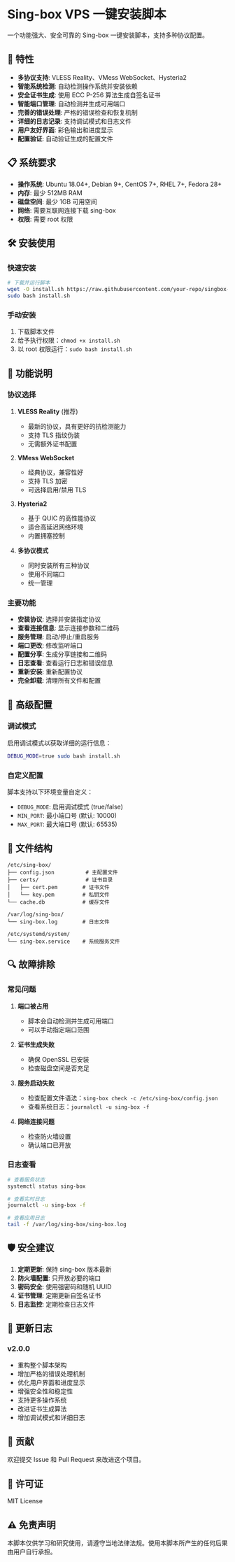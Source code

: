 # Sing-box VPS 一键安装脚本

一个功能强大、安全可靠的 Sing-box 一键安装脚本，支持多种协议配置。

## 🚀 特性

- **多协议支持**: VLESS Reality、VMess WebSocket、Hysteria2
- **智能系统检测**: 自动检测操作系统并安装依赖
- **安全证书生成**: 使用 ECC P-256 算法生成自签名证书
- **智能端口管理**: 自动检测并生成可用端口
- **完善的错误处理**: 严格的错误检查和恢复机制
- **详细的日志记录**: 支持调试模式和日志文件
- **用户友好界面**: 彩色输出和进度显示
- **配置验证**: 自动验证生成的配置文件

## 📋 系统要求

- **操作系统**: Ubuntu 18.04+, Debian 9+, CentOS 7+, RHEL 7+, Fedora 28+
- **内存**: 最少 512MB RAM
- **磁盘空间**: 最少 1GB 可用空间
- **网络**: 需要互联网连接下载 sing-box
- **权限**: 需要 root 权限

## 🛠️ 安装使用

### 快速安装

```bash
# 下载并运行脚本
wget -O install.sh https://raw.githubusercontent.com/your-repo/singbox-install-script/main/install.sh
sudo bash install.sh
```

### 手动安装

1. 下载脚本文件
2. 给予执行权限：`chmod +x install.sh`
3. 以 root 权限运行：`sudo bash install.sh`

## 📖 功能说明

### 协议选择

1. **VLESS Reality** (推荐)
   - 最新的协议，具有更好的抗检测能力
   - 支持 TLS 指纹伪装
   - 无需额外证书配置

2. **VMess WebSocket**
   - 经典协议，兼容性好
   - 支持 TLS 加密
   - 可选择启用/禁用 TLS

3. **Hysteria2**
   - 基于 QUIC 的高性能协议
   - 适合高延迟网络环境
   - 内置拥塞控制

4. **多协议模式**
   - 同时安装所有三种协议
   - 使用不同端口
   - 统一管理

### 主要功能

- **安装协议**: 选择并安装指定协议
- **查看连接信息**: 显示连接参数和二维码
- **服务管理**: 启动/停止/重启服务
- **端口更改**: 修改监听端口
- **配置分享**: 生成分享链接和二维码
- **日志查看**: 查看运行日志和错误信息
- **重新安装**: 重新配置协议
- **完全卸载**: 清理所有文件和配置

## 🔧 高级配置

### 调试模式

启用调试模式以获取详细的运行信息：

```bash
DEBUG_MODE=true sudo bash install.sh
```

### 自定义配置

脚本支持以下环境变量自定义：

- `DEBUG_MODE`: 启用调试模式 (true/false)
- `MIN_PORT`: 最小端口号 (默认: 10000)
- `MAX_PORT`: 最大端口号 (默认: 65535)

## 📁 文件结构

```
/etc/sing-box/
├── config.json          # 主配置文件
├── certs/               # 证书目录
│   ├── cert.pem        # 证书文件
│   └── key.pem         # 私钥文件
└── cache.db            # 缓存文件

/var/log/sing-box/
└── sing-box.log        # 日志文件

/etc/systemd/system/
└── sing-box.service    # 系统服务文件
```

## 🔍 故障排除

### 常见问题

1. **端口被占用**
   - 脚本会自动检测并生成可用端口
   - 可以手动指定端口范围

2. **证书生成失败**
   - 确保 OpenSSL 已安装
   - 检查磁盘空间是否充足

3. **服务启动失败**
   - 检查配置文件语法：`sing-box check -c /etc/sing-box/config.json`
   - 查看系统日志：`journalctl -u sing-box -f`

4. **网络连接问题**
   - 检查防火墙设置
   - 确认端口已开放

### 日志查看

```bash
# 查看服务状态
systemctl status sing-box

# 查看实时日志
journalctl -u sing-box -f

# 查看应用日志
tail -f /var/log/sing-box/sing-box.log
```

## 🛡️ 安全建议

1. **定期更新**: 保持 sing-box 版本最新
2. **防火墙配置**: 只开放必要的端口
3. **密码安全**: 使用强密码和随机 UUID
4. **证书管理**: 定期更新自签名证书
5. **日志监控**: 定期检查日志文件

## 📝 更新日志

### v2.0.0
- 重构整个脚本架构
- 增加严格的错误处理机制
- 优化用户界面和进度显示
- 增强安全性和稳定性
- 支持更多操作系统
- 改进证书生成算法
- 增加调试模式和详细日志

## 🤝 贡献

欢迎提交 Issue 和 Pull Request 来改进这个项目。

## 📄 许可证

MIT License

## ⚠️ 免责声明

本脚本仅供学习和研究使用，请遵守当地法律法规。使用本脚本所产生的任何后果由用户自行承担。